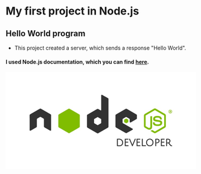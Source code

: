 # My first project in Node.js
## Hello World program
* This project created a server, which sends a response "Hello World".
#### I used Node.js documentation, which you can find [here](https://nodejs.org/en/).
![Node.js](Node-js.jpg)